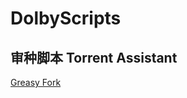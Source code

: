 # DolbyScripts

## 审种脚本 Torrent Assistant
[Greasy Fork](https://greasyfork.org/zh-CN/scripts/467002-hddolby-torrent-assistant)

